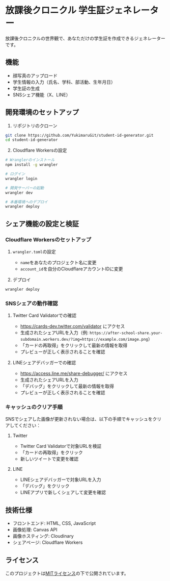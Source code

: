 # 放課後クロニクル 学生証ジェネレーター

放課後クロニクルの世界観で、あなただけの学生証を作成できるジェネレーターです。

## 機能

- 顔写真のアップロード
- 学生情報の入力（氏名、学科、部活動、生年月日）
- 学生証の生成
- SNSシェア機能（X、LINE）

## 開発環境のセットアップ

1. リポジトリのクローン
```bash
git clone https://github.com/YukimaruGit/student-id-generator.git
cd student-id-generator
```

2. Cloudflare Workersの設定
```bash
# Wranglerのインストール
npm install -g wrangler

# ログイン
wrangler login

# 開発サーバーの起動
wrangler dev

# 本番環境へのデプロイ
wrangler deploy
```

## シェア機能の設定と検証

### Cloudflare Workersのセットアップ

1. `wrangler.toml`の設定
   - `name`をあなたのプロジェクト名に変更
   - `account_id`を自分のCloudflareアカウントIDに変更

2. デプロイ
```bash
wrangler deploy
```

### SNSシェアの動作確認

1. Twitter Card Validatorでの確認
   - https://cards-dev.twitter.com/validator にアクセス
   - 生成されたシェアURLを入力（例: `https://after-school-share.your-subdomain.workers.dev/?img=https://example.com/image.png`）
   - 「カードの再取得」をクリックして最新の情報を取得
   - プレビューが正しく表示されることを確認

2. LINEシェアデバッガーでの確認
   - https://access.line.me/share-debugger/ にアクセス
   - 生成されたシェアURLを入力
   - 「デバッグ」をクリックして最新の情報を取得
   - プレビューが正しく表示されることを確認

### キャッシュのクリア手順

SNSでシェアした画像が更新されない場合は、以下の手順でキャッシュをクリアしてください：

1. Twitter
   - Twitter Card Validatorで対象URLを検証
   - 「カードの再取得」をクリック
   - 新しいツイートで変更を確認

2. LINE
   - LINEシェアデバッガーで対象URLを入力
   - 「デバッグ」をクリック
   - LINEアプリで新しくシェアして変更を確認

## 技術仕様

- フロントエンド: HTML, CSS, JavaScript
- 画像処理: Canvas API
- 画像ホスティング: Cloudinary
- シェアページ: Cloudflare Workers

## ライセンス

このプロジェクトは[MITライセンス](LICENSE.txt)の下で公開されています。 